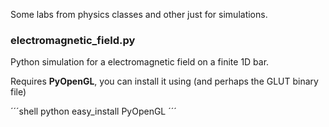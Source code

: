 Some labs from physics classes and other just for simulations.

### electromagnetic_field.py
Python simulation for a electromagnetic field on a finite 1D bar.

Requires **PyOpenGL**, you can install it using (and perhaps the GLUT binary file)

´´´shell
python easy_install PyOpenGL
´´´